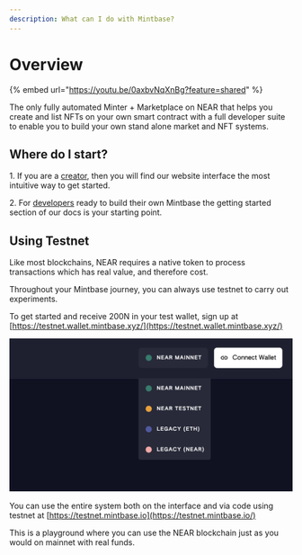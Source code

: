 ```yaml
---
description: What can I do with Mintbase?
---
```


# Overview

{% embed url="https://youtu.be/0axbvNqXnBg?feature=shared" %}

The only fully automated Minter + Marketplace on NEAR that helps you create and list NFTs on your own smart contract with a full developer suite to enable you to build your own stand alone market and NFT systems.

## Where do I start?

1\. If you are a [creator](creator/getting-started/), then you will find our website interface the most intuitive way to get started.

2\. For [developers](dev/getting-started/) ready to build their own Mintbase the getting started section of our docs is your starting point.

## Using Testnet

Like most blockchains, NEAR requires a native token to process transactions which has real value, and therefore cost.

Throughout your Mintbase journey, you can always use testnet to carry out experiments.

To get started and receive 200N in your test wallet, sign up at[ ](https://testnet.wallet.mintbase.xyz/)[https://testnet.wallet.mintbase.xyz/](https://testnet.wallet.mintbase.xyz/)

![Mintbase Testnet Selection](<.gitbook/assets/Screenshot 2022-04-12 at 14.53.37.png>)

You can use the entire system both on the interface and via code using testnet at [https://testnet.mintbase.io](https://testnet.mintbase.io/)

This is a playground where you can use the NEAR blockchain just as you would on mainnet with real funds.
